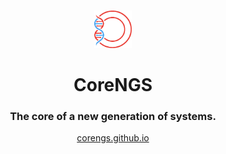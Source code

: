 <br><br><br>
<div align="center">
  <img src="https://raw.githubusercontent.com/CoreNGS/corengs.github.io/main/images/corengs.icon.png" width="60">
  <h1>CoreNGS</h1>
  <h3>The core of a new generation of systems.</h3>
  <a href="https://corengs.github.io">corengs.github.io</a>
</div>
<br><br><br>
